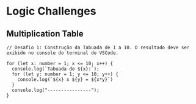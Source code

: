 # Logic Challenges

## Multiplication Table

``` TS
// Desafio 1: Construção da Tabuada de 1 a 10. O resultado deve ser exibido no console do terminal do VSCode.

for (let x: number = 1; x <= 10; x++) {
  console.log(`Tabuada do ${x}:`);
  for (let y: number = 1; y <= 10; y++) {
    console.log(`${x} x ${y} = ${x*y}`)
  } 
  console.log("----------------");
}
```